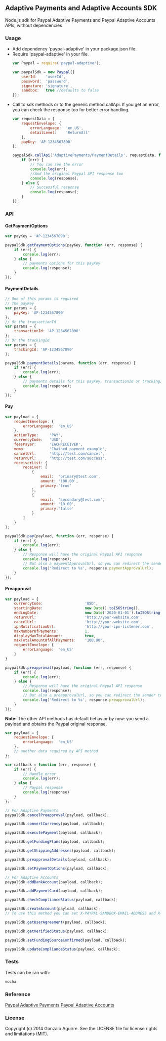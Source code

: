 ## Adaptive Payments and Adaptive Accounts SDK

Node.js sdk for Paypal Adaptive Payments and Paypal Adaptive Accounts APIs, without dependencies

### Usage
  * Add dependency 'paypal-adaptive' in your package.json file.
  * Require 'paypal-adaptive' in your file.
    ```js
    var Paypal = require('paypal-adaptive');

    var paypalSdk = new Paypal({
	    userId:    'userId',
	    password:  'password',
	    signature: 'signature',
	    sandbox:   true //defaults to false
	});
    ```
  * Call to sdk methods or to the generic method callApi. If you get an error, you can check the response too for better error handling.
    ```js
    var requestData = {
        requestEnvelope: {
            errorLanguage:  'en_US',
            detailLevel:    'ReturnAll'
        },
        payKey: 'AP-1234567890'
    };

    paypalSdk.callApi('AdaptivePayments/PaymentDetails', requestData, function (err, response) {
        if (err) {
            // You can see the error
            console.log(err);
            //And the original Paypal API response too
            console.log(response);
        } else {
            // Successful response
            console.log(response);
        }
    });
    ```

### API
#### GetPaymentOptions

```js
var payKey = 'AP-1234567890';

paypalSdk.getPaymentOptions(payKey, function (err, response) {
    if (err) {
        console.log(err);
    } else {
        // payments options for this payKey
        console.log(response);
    }
});
```

#### PaymentDetails
```js
// One of this params is required
// The payKey
var params = {
    payKey: 'AP-1234567890'
};
// Or the transactionId
var params = {
    transactionId: 'AP-1234567890'
};
// Or the trackingId
var params = {
    trackingId: 'AP-1234567890'
};

paypalSdk.paymentDetails(params, function (err, response) {
    if (err) {
        console.log(err);
    } else {
        // payments details for this payKey, transactionId or trackingId
        console.log(response);
    }
});
```

#### Pay
```js
var payload = {
    requestEnvelope: {
        errorLanguage:  'en_US'
    },
    actionType:     'PAY',
    currencyCode:   'USD',
    feesPayer:      'EACHRECEIVER',
    memo:           'Chained payment example',
    cancelUrl:      'http://test.com/cancel',
    returnUrl:      'http://test.com/success',
    receiverList: {
        receiver: [
            {
                email:  'primary@test.com',
                amount: '100.00',
                primary:'true'
            },
            {
                email:  'secondary@test.com',
                amount: '10.00',
                primary:'false'
            }
        ]
    }
};

paypalSdk.pay(payload, function (err, response) {
    if (err) {
        console.log(err);
    } else {
        // Response will have the original Paypal API response
        console.log(response);
        // But also a paymentApprovalUrl, so you can redirect the sender to checkout easily
        console.log('Redirect to %s', response.paymentApprovalUrl);
    }
});
```

#### Preapproval
```js
var payload = {
    currencyCode:                   'USD',
    startingDate:                   new Date().toISOString(),
    endingDate:                     new Date('2020-01-01').toISOString(),
    returnUrl:                      'http://your-website.com',
    cancelUrl:                      'http://your-website.com',
    ipnNotificationUrl:             'http://your-ipn-listener.com',
    maxNumberOfPayments:            1,
    displayMaxTotalAmount:          true,
    maxTotalAmountOfAllPayments:    '100.00',
    requestEnvelope: {
        errorLanguage:  'en_US'
    }
}

paypalSdk.preapproval(payload, function (err, response) {
    if (err) {
        console.log(err);
    } else {
        // Response will have the original Paypal API response
        console.log(response);
        // But also a preapprovalUrl, so you can redirect the sender to approve the payment easily
        console.log('Redirect to %s', response.preapprovalUrl);
    }
});
```

**Note:**
The other API methods has default behavior by now: you send a payload and obtains the Paypal original response.

```js
var payload = {
    requestEnvelope: {
        errorLanguage:  'en_US'
    },
    // another data required by API method
};

var callback = function (err, response) {
    if (err) {
        // Handle error
        console.log(err);
    } else {
        // Paypal response
        console.log(response)
    }
};

// For Adaptive Payments
paypalSdk.cancelPreapproval(payload, callback);

paypalSdk.convertCurrency(payload, callback);

paypalSdk.executePayment(payload, callback);

paypalSdk.getFundingPlans(payload, callback);

paypalSdk.getShippingAddresses(payload, callback);

paypalSdk.preapprovalDetails(payload, callback);

paypalSdk.setPaymentOptions(payload, callback);

// For Adaptive Accounts
paypalSdk.addBankAccount(payload, callback);

paypalSdk.addPaymentCard(payload, callback);

paypalSdk.checkComplianceStatus(payload, callback);

paypalSdk.createAccount(payload, callback);
// To use this method you can set X-PAYPAL-SANDBOX-EMAIL-ADDRESS and X-PAYPAL-DEVICE-IPADDRESS headers passing 'sandboxEmailAddress' and 'deviceIpAddress' properties on config

paypalSdk.getUserAgreement(payload, callback);

paypalSdk.getVerifiedStatus(payload, callback);

paypalSdk.setFundingSourceConfirmed(payload, callback);

paypalSdk.updateComplianceStatus(payload, callback);
```

### Tests
  Tests can be ran with:

  ```sh
  mocha
  ```

### Reference
  <a href="https://developer.paypal.com/webapps/developer/docs/classic/api/#ap" target="_blank">Paypal Adaptive Payments</a>
  <a href="https://developer.paypal.com/webapps/developer/docs/classic/api/#aa" target="_blank">Paypal Adaptive Accounts</a>

### License
  Copyright (c) 2014 Gonzalo Aguirre. See the LICENSE file for license rights and limitations (MIT).